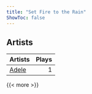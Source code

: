 ```yaml
---
title: "Set Fire to the Rain"
ShowToc: false
---
```


## Artists
Artists | Plays 
----- | -----: 
[Adele](/artists/adele-126564) | 1

{{< more >}}